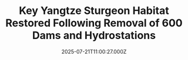 ---
title: "Key Yangtze Sturgeon Habitat Restored Following Removal of 600 Dams and Hydrostations"
date: 2025-07-21T11:00:27.000Z
category: Human Kindness
externalLink: "https://www.goodnewsnetwork.org/key-yangtze-sturgeon-habitat-restored-following-removal-of-600-dams-and-hydrostations/"
image: ""
excerpt: "On an upper tributary of the mighty Yangtze River, the rolling back of 100 years of industrialization has allowed room for rare fish to reach ancestral spawning grounds. The longest-river in Asia, the Yangtze is dotted with literally thousands of dams and hydroelectric stations which prevent wildlife like the Yangtze sturgeon and Chinese paddlefish from […] The post Key Yangtze…"
---